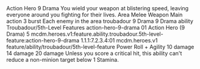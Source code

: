 <ability>
  <name>Action Hero</name>
  <cost>9 Drama</cost>
  <flavor>You wield your weapon at blistering speed, leaving everyone around you fighting for their lives.</flavor>
  <keywords>
    <keyword>Area</keyword>
    <keyword>Melee</keyword>
    <keyword>Weapon</keyword>
  </keywords>
  <type>Main action</type>
  <distance>3 burst</distance>
  <target>Each enemy in the area</target>
  <metadata>
    <class>troubadour</class>
    <cost>9 Drama</cost>
    <cost_amount>9</cost_amount>
    <cost_resource>Drama</cost_resource>
    <feature_type>ability</feature_type>
    <file_dpath>Troubadour/5th-Level Features</file_dpath>
    <item_id>action-hero-9-drama</item_id>
    <item_index>01</item_index>
    <item_name>Action Hero (9 Drama)</item_name>
    <level>5</level>
    <scc>mcdm.heroes.v1:feature.ability.troubadour.5th-level-feature:action-hero-9-drama</scc>
    <scdc>1.1.1:7.2.3.4:01</scdc>
    <source>mcdm.heroes.v1</source>
    <type>feature/ability/troubadour/5th-level-feature</type>
  </metadata>
  <effects>
    <effect type="roll">
      <roll>Power Roll + Agility</roll>
      <t1>10 damage</t1>
      <t2>14 damage</t2>
      <t3>20 damage</t3>
    </effect>
    <effect type="mundane">Unless you score a critical hit, this ability can&apos;t reduce a non-minion target below 1 Stamina.</effect>
  </effects>
</ability>

